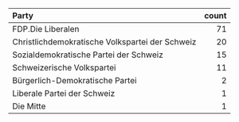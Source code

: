| Party                                           |   count |
|:------------------------------------------------|--------:|
| FDP.Die Liberalen                               |      71 |
| Christlichdemokratische Volkspartei der Schweiz |      20 |
| Sozialdemokratische Partei der Schweiz          |      15 |
| Schweizerische Volkspartei                      |      11 |
| Bürgerlich-Demokratische Partei                 |       2 |
| Liberale Partei der Schweiz                     |       1 |
| Die Mitte                                       |       1 |